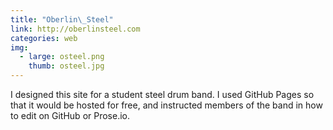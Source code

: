 ```yaml
---
title: "Oberlin\_Steel"
link: http://oberlinsteel.com
categories: web
img:
  - large: osteel.png
    thumb: osteel.jpg
---
```


I designed this site for a student steel drum band. I used GitHub Pages so that it would be hosted for free, and instructed members of the band in how to edit on GitHub or Prose.io.
